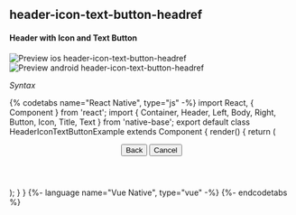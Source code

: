 ## header-icon-text-button-headref
#### Header with Icon and Text Button

![Preview ios header-icon-text-button-headref](https://github.com/GeekyAnts/NativeBase-KitchenSink/raw/v2.6.1/screenshots/ios/header-with-icon-text-button.png)
![Preview android header-icon-text-button-headref](https://github.com/GeekyAnts/NativeBase-KitchenSink/raw/v2.6.1/screenshots/android/header-with-icon-text-button.png)

*Syntax*

{% codetabs name="React Native", type="js" -%}
import React, { Component } from 'react';
import { Container, Header, Left, Body, Right, Button, Icon, Title, Text } from 'native-base';
export default class HeaderIconTextButtonExample extends Component {
  render() {
    return (
      <Container>
        <Header>
          <Left>
            <Button transparent>
              <Icon name='arrow-back' />
              <Text>Back</Text>
            </Button>
          </Left>
          <Body>
            <Title>Header</Title>
          </Body>
          <Right>
            <Button transparent>
              <Text>Cancel</Text>
            </Button>
          </Right>
        </Header>
      </Container>
    );
  }
}
{%- language name="Vue Native", type="vue" -%}
<template>
  <nb-container>
    <nb-header>
      <nb-left>
        <nb-button transparent>
          <nb-icon name="arrow-back" />
          <nb-text>Back</nb-text>
        </nb-button>
      </nb-left>
      <nb-body>
        <nb-title>Header</nb-title>
      </nb-body>
      <nb-right>
        <nb-button transparent>
          <nb-text>Cancel</nb-text>
        </nb-button>
      </nb-right>
    </nb-header>
  </nb-container>
</template>
{%- endcodetabs %}
<br />